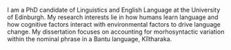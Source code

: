 
I am a PhD candidate of Linguistics and English Language at the University of Edinburgh. My research interests lie in how humans learn language and how cognitive factors interact with environmental factors to drive language change. My dissertation focuses on accounting for morhosyntactic variation within the nominal phrase in a Bantu language, Kîîtharaka.


